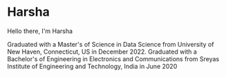 # Harsha

Hello there, I'm Harsha

Graduated with a Master's of Science in Data Science from University of New Haven, Connecticut, US in December 2022.
Graduated with a Bachelor's of Engineering in Electronics and Communications from Sreyas Institute of Engineering and Technology, India in June 2020
